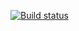 [![Build status](https://ci.appveyor.com/api/projects/status/y5jq1i5x679fkf6q?svg=true)](https://ci.appveyor.com/project/Vinarskaya/4-1-selenide-qj4ds)
